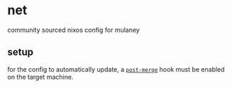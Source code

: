 # net

community sourced nixos config for mulaney

## setup

for the config to automatically update, a [`post-merge`](https://git-scm.com/docs/githooks) hook must be enabled on the target machine.
